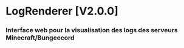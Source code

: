 # LogRenderer [V2.0.0]

### Interface web pour la visualisation des logs des serveurs Minecraft/Bungeecord